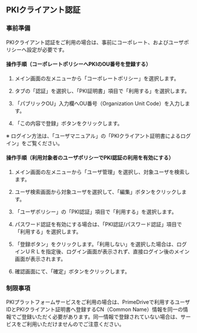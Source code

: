 ## PKIクライアント認証

### 事前準備

PKIクライアント認証をご利用の場合は、事前にコーポレート、およびユーザポリシーへ設定が必要です。

#### 操作手順（コーポレートポリシーへPKIのOU番号を登録する）

1. メイン画面の左メニューから「コーポレートポリシー」を選択します。

2. タブの「認証」を選択し、「PKI証明書」項目で「利用する」を選択します。

3. 「パブリックOU」入力欄へOU番号（Organization Unit Code）を入力します。

4. 「この内容で登録」ボタンをクリックします。

※ ログイン方法は、「ユーザマニュアル」の「PKIクライアント証明書によるログイン」をご覧ください。

#### 操作手順（利用対象者のユーザポリシーでPKI認証の利用を有効にする）

1. メイン画面の左メニューから「ユーザ管理」を選択し、対象ユーザを検索します。

2. ユーザ検索画面から対象ユーザを選択して、「編集」ボタンをクリックします。

3. 「ユーザポリシー」の「PKI認証」項目で「利用する」を選択します。

4. パスワード認証を有効にする場合は、「PKI認証/パスワード認証」項目で「利用する」を選択します。

5. 「登録ボタン」をクリックします。「利用しない」を選択した場合は、ログインＵＲＬを指定後、ログイン画面が表示されず、直接ログイン後のメイン画面が表示されます。

6. 確認画面にて、「確定」ボタンをクリックします。

### 制限事項

PKIプラットフォームサービスをご利用の場合は、PrimeDriveで利用するユーザIDとPKIクライアント証明書へ登録するCN（Common Name）情報を同一の情報でご登録いただく必要があります。同一情報で登録されていない場合は、サービスをご利用いただけませんのでご注意ください。

